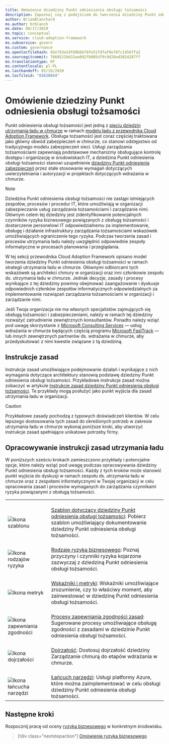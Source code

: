 ```yaml
---
title: Omówienie dziedziny Punkt odniesienia obsługi tożsamości
description: Zapoznaj się z podejściem do tworzenia dziedziny Punkt odniesienia obsługi tożsamości w ramach strategii utrzymania ładu w chmurze.
author: BrianBlanchard
ms.author: brblanch
ms.date: 09/17/2019
ms.topic: conceptual
ms.service: cloud-adoption-framework
ms.subservice: govern
ms.custom: governance
ms.openlocfilehash: 92e793e2df89bbb70fe51fd7af9ef8fc1456ffa2
ms.sourcegitcommit: 7660521b631ea092fb805df9c9d28ad3024287ff
ms.translationtype: HT
ms.contentlocale: pl-PL
ms.lasthandoff: 05/19/2020
ms.locfileid: "83620654"
---
```

# <a name="identity-baseline-discipline-overview"></a>Omówienie dziedziny Punkt odniesienia obsługi tożsamości

Punkt odniesienia obsługi tożsamości jest jedną z [pięciu dziedzin utrzymania ładu w chmurze](../governance-disciplines.md) w ramach [modelu ładu z przewodnika Cloud Adoption Framework](../index.md). Obsługa tożsamości jest coraz częściej traktowana jako główny obwód zabezpieczeń w chmurze, co stanowi odstępstwo od tradycyjnego modelu zabezpieczeń sieci. Usługi zarządzania tożsamościami zapewniają podstawowe mechanizmy obsługujące kontrolę dostępu i organizację w środowiskach IT, a dziedzina Punkt odniesienia obsługi tożsamości stanowi uzupełnienie [dziedziny Punkt odniesienia zabezpieczeń](../security-baseline/index.md) przez stałe stosowanie wymagań dotyczących uwierzytelniania i autoryzacji w projektach dotyczących wdrażania w chmurze.

> [!NOTE]
> Dziedzina Punkt odniesienia obsługi tożsamości nie zastąpi istniejących zespołów, procesów i procedur IT, które umożliwiają w organizacji zabezpieczanie usług zarządzania tożsamościami i zarządzanie nimi. Głównym celem tej dziedziny jest zidentyfikowanie potencjalnych czynników ryzyka biznesowego powiązanych z obsługą tożsamości i dostarczenie personelowi IT odpowiedzialnemu za implementowanie, obsługę i działanie infrastruktury zarządzania tożsamościami wskazówek umożliwiających ograniczenie tego ryzyka. Podczas tworzenia zasad i procesów utrzymania ładu należy uwzględnić odpowiednie zespoły informatyczne w procesach planowania i przeglądania.

W tej sekcji przewodnika Cloud Adoption Framework opisano model tworzenia dziedziny Punkt odniesienia obsługi tożsamości w ramach strategii utrzymania ładu w chmurze. Głównymi odbiorcami tych wskazówek są architekci chmury w organizacji oraz inni członkowie zespołu ds. utrzymania ładu w chmurze. Jednak decyzje, zasady i procesy wynikające z tej dziedziny powinny obejmować zaangażowanie i dyskusje odpowiednich członków zespołów informatycznych odpowiedzialnych za implementowanie rozwiązań zarządzania tożsamościami w organizacji i zarządzanie nimi.

Jeśli Twoja organizacja nie ma własnych specjalistów zajmujących się obsługą tożsamości i zabezpieczeniami, należy w ramach tej dziedziny rozważyć zatrudnienie zewnętrznych konsultantów. Ponadto należy wziąć pod uwagę skorzystanie z [Microsoft Consulting Services](https://www.microsoft.com/industry/services/consulting) — usług wdrażania w chmurze będących częścią programu [Microsoft FastTrack](https://azure.microsoft.com/programs/azure-fasttrack) — lub innych zewnętrznych partnerów ds. wdrażania w chmurze, aby przedyskutować z nimi kwestie związane z tą dziedziną.

## <a name="policy-statements"></a>Instrukcje zasad

Instrukcje zasad umożliwiające podejmowanie działań i wynikające z nich wymagania dotyczące architektury stanowią podstawę dziedziny Punkt odniesienia obsługi tożsamości. Przykładowe instrukcje zasad można zobaczyć w artykule [Instrukcje zasad dziedziny Punkt odniesienia obsługi tożsamości](./policy-statements.md). Te przykłady mogą posłużyć jako punkt wyjścia dla zasad utrzymania ładu w organizacji.

> [!CAUTION]
> Przykładowe zasady pochodzą z typowych doświadczeń klientów. W celu lepszego dostosowania tych zasad do określonych potrzeb w zakresie utrzymania ładu w chmurze wykonaj poniższe kroki, aby utworzyć instrukcje zasad spełniające unikatowe potrzeby firmy.

## <a name="develop-governance-policy-statements"></a>Opracowywanie instrukcji zasad utrzymania ładu

W poniższych sześciu krokach zamieszczono przykłady i potencjalne opcje, które należy wziąć pod uwagę podczas opracowywania dziedziny Punkt odniesienia obsługi tożsamości. Każdy z tych kroków może stanowić punkt wyjścia do dyskusji w ramach zespołu ds. utrzymania ładu w chmurze oraz z zespołami informatycznymi w Twojej organizacji w celu opracowania zasad i procesów wymaganych do zarządzania czynnikami ryzyka powiązanymi z obsługą tożsamości.

<!-- markdownlint-disable MD033 -->

| | |
|---|---|
| <br> ![Ikona szablonu](../../_images/govern/process-template.png)   | <br> [Szablon dotyczący dziedziny Punkt odniesienia obsługi tożsamości](./template.md): Pobierz szablon umożliwiający dokumentowanie dziedziny Punkt odniesienia obsługi tożsamości. |
| <br> ![Ikona rodzajów ryzyka](../../_images/govern/process-risks.png)         | <br> [Rodzaje ryzyka biznesowego](./business-risks.md): Poznaj przyczyny i czynniki ryzyka kojarzone zazwyczaj z dziedziną Punkt odniesienia obsługi tożsamości. |
| <br> ![Ikona metryk](../../_images/govern/process-metrics.png)     | <br> [Wskaźniki i metryki](./metrics-tolerance.md): Wskaźniki umożliwiające zrozumienie, czy to właściwy moment, aby zainwestować w dziedzinę Punkt odniesienia obsługi tożsamości. |
| <br> ![Ikona zapewniania zgodności](../../_images/govern/process-enforce.png)   | <br> [Procesy zapewniania zgodności zasad](./compliance-processes.md): Sugerowane procesy umożliwiające obsługę zgodności z zasadami w dziedzinie Punkt odniesienia obsługi tożsamości. |
| <br> ![Ikona dojrzałości](../../_images/govern/process-maturity.png)   | <br> [Dojrzałość](./discipline-improvement.md): Dostosuj dojrzałość dziedziny Zarządzanie chmurą do etapów wdrażania w chmurze. |
| <br> ![Ikona łańcucha narzędzi](../../_images/govern/process-toolchain.png) | <br> [Łańcuch narzędzi](./toolchain.md): Usługi platformy Azure, które można zaimplementować w celu obsługi dziedziny Punkt odniesienia obsługi tożsamości. |

<!-- markdownlint-enable MD033 -->

## <a name="next-steps"></a>Następne kroki

Rozpocznij pracę od oceny [ryzyka biznesowego](./business-risks.md) w konkretnym środowisku.

> [!div class="nextstepaction"]
> [Omówienie ryzyka biznesowego](./business-risks.md)

